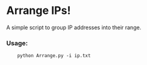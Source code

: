 # Arrange IPs!
A simple script to group IP addresses into their range. 

### Usage:
```
    python Arrange.py -i ip.txt
```
